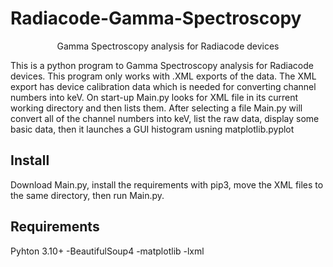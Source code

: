 # Radiacode-Gamma-Spectroscopy
<p align=center>
Gamma Spectroscopy analysis for Radiacode devices
</p>

This is a python program to Gamma Spectroscopy analysis for Radiacode devices. This program only works with .XML exports of the data. The XML export has device calibration data which is needed for converting channel numbers into keV. On start-up Main.py looks for XML file in its current working directory and then lists them. After selecting a file Main.py will convert all of the channel numbers into keV, list the raw data, display some basic data, then it launches a GUI histogram usning matplotlib.pyplot

## Install
Download Main.py, install the requirements with pip3, move the XML files to the same directory, then run Main.py. 

## Requirements
Pyhton 3.10+
 -BeautifulSoup4
 -matplotlib
 -lxml
